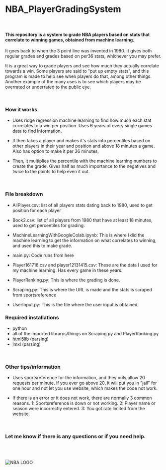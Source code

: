 # NBA_PlayerGradingSystem  

<br/>

#### This repository is a system to grade NBA players based on stats that correlate to winning games, obtained from machine learning. 

It goes back to when the 3 point line was invented in 1980. It gives both regular grades and grades based on per36 stats, whichever you may prefer.

It is a great way to grade players and see how much they actually correlate towards a win. Some players are said to "put up empty stats", and this program is made to help see when players do that, among other things. Another example of the many uses is to see which players may be overrated or underrated to the public eye.

<br/>

### How it works
- Uses ridge regression machine learning to find how much each stat correlates to a win per position. Uses 6 years of every single games data to find information.

- It then takes a player and makes it's stats into percentiles based on other players in their year and position and above 18 minutes a game. Also has option to make it per 36 minutes.

- Then, it multiplies the percentile with the machine learning numbers to create the grade. Gives half as much importance to the negatives and twice to the points to help even it out.

<br/>

### File breakdown

- AllPlayer.csv: list of all players stats dating back to 1980, used to get position for each player

- Book2.csv: list of all players from 1980 that have at least 18 minutes, used to get percentiles for grading.

- MachineLearningWithGoogleColab.ipynb: This is where I did the machine learning to get the information on what correlates to winning, and used this to make grade.

- main.py: Code runs from here

- Player161718.csv and player12131415.csv: These are the data I used for my machine learning. Has every game in these years.

- PlayerRanking.py: This is where the grading is done.

- Scraping.py: This is where the URL is made and the stats is scraped from sportsreference

- UserInput.py: This is the file where the user input is obtained.

### Required installations

- python
- all of the imported librarys/things on Scraping.py and PlayerRanking.py
- html5lib (parsing)
- lmxl (parsing)


<br/>

### Other tips/information

- Uses sportsreference for the information, and they only allow 20 requests per minute. If you ever go above 20, it will put you in "jail" for one hour and not let you use website, which makes the code not work.

- If there is an error or it does not work, there are normally 3 common reasons. 1: Sportsreference is down or not working.  2: Player name or season were incorrectly entered.   3: You got rate limited from the website.

<br/>


### Let me know if there is any questions or if you need help.

<br/>
<br/>



![NBA LOGO](https://andscape.com/wp-content/uploads/2017/06/nbalogo.jpg?w=700)


